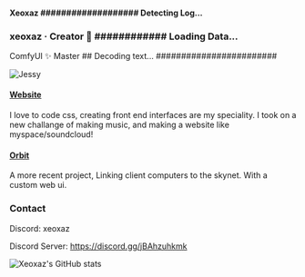 #### Xeoxaz ################### Detecting Log... ####################
### xeoxaz · Creator 🌌 ############ Loading Data... #######################

ComfyUI ✨ Master ## Decoding text... ########################

![Jessy](https://i.imgur.com/ry1kjJT.png)

#### [Website](https://xeoxaz.com/)
I love to code css, creating front end interfaces are my speciality.
I took on a new challange of making music, and making a website like myspace/soundcloud!

#### [Orbit](https://github.com/xeoxaz/Orbit_Server)
A more recent project, Linking client computers to the skynet.
With a custom web ui.

### Contact
Discord: xeoxaz

Discord Server: https://discord.gg/jBAhzuhkmk

![Xeoxaz's GitHub stats](https://github-readme-stats.vercel.app/api?username=xeoxaz&theme=tokyonight&show_icons=true)
